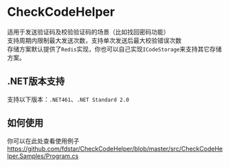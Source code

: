 # CheckCodeHelper
适用于发送验证码及校验验证码的场景（比如找回密码功能）  
支持周期内限制最大发送次数，支持单次发送后最大校验错误次数  
存储方案默认提供了`Redis`实现，你也可以自己实现`ICodeStorage`来支持其它存储方案。

## .NET版本支持
支持以下版本：`.NET461`、`.NET Standard 2.0`

## 如何使用
你可以在此处查看使用例子 https://github.com/fdstar/CheckCodeHelper/blob/master/src/CheckCodeHelper.Samples/Program.cs
